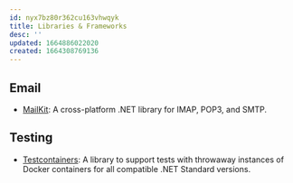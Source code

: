 ```yaml
---
id: nyx7bz80r362cu163vhwqyk
title: Libraries & Frameworks
desc: ''
updated: 1664886022020
created: 1664308769136
---
```


## Email

- [MailKit](https://github.com/jstedfast/MailKit): A cross-platform .NET library for IMAP, POP3, and SMTP.

## Testing

- [Testcontainers](https://github.com/testcontainers/testcontainers-dotnet): A library to support tests with throwaway instances of Docker containers for all compatible .NET Standard versions.
